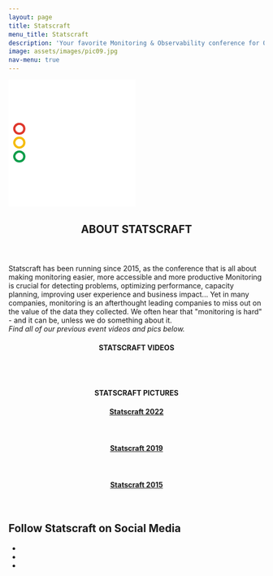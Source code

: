 ```yaml
---
layout: page
title: Statscraft
menu_title: Statscraft 
description: 'Your favorite Monitoring & Observability conference for Ops, developers, PMs and everyone else'
image: assets/images/pic09.jpg
nav-menu: true
---
```


<!-- Main -->
<div id="main" class="alt">

<!-- One -->
<section id="one">
	<div class="inner">
     <a href="https://statscraft.org.il" target="_blank"><img src="/assets/images/statscraft-SQ.png" width="250" alt="Statscraft"></a>
		<header class="major">
			<h1>ABOUT STATSCRAFT</h1>
		</header>

<!-- Content -->
<div class="box">
	<p>Statscraft has been running since 2015, as the conference that is all about making monitoring easier, more accessible and more productive Monitoring is crucial for detecting problems, optimizing performance, capacity planning, improving user experience and business impact... Yet in many companies, monitoring is an afterthought leading companies to miss out on the value of the data they collected. We often hear that "monitoring is hard" - and it can be, unless we do something about it.<br/>
    <em>Find all of our previous event videos and pics below.</em>
    </p>
</div>
<!-- Statscraft Tel Aviv -->
            <div class="box">
                <div class="row" style="text-align: center;">
                    <h4><span class="icon fa-video-camera"></span> STATSCRAFT VIDEOS</h4>
                    <br/>
                    <script src="https://static.elfsight.com/platform/platform.js" async></script>
                    <div class="elfsight-app-1c704def-3ec1-4e5e-b630-3ecfe362c7a0" data-elfsight-app-lazy></div>
                </div>
                <br/>
                </div>
                <div class="row" style="text-align: center;">
                    <h4><span class="icon fa-camera-retro"></span> STATSCRAFT PICTURES</h4>
                    </div>
                    <div class="row" style="text-align: center;"> 
                    <h4>
                        <a href="https://www.facebook.com/media/set/?set=a.7750540041682996&type=3" target="_blank">
                            <span class="icon fa-camera-retro"></span> Statscraft 2022
                        </a>
                    </h4>&nbsp;<h4>
                        <a href="https://www.facebook.com/media/set/?set=a.2638884022848649&type=3" target="_blank">
                            <span class="icon fa-camera-retro"></span> Statscraft 2019
                        </a>
                    </h4>&nbsp;<h4>
                        <a href="https://www.facebook.com/media/set/?set=a.884839651586437&type=3" target="_blank">
                            <span class="icon fa-camera-retro"></span> Statscraft 2015
                        </a>
                    </h4>
                </div>
                <br/>
                <div class="box">
    <h2>Follow Statscraft on Social Media</h2>
	<ul class="icons"><li><a href="https://x.com/statscraft" target="_blank" class="icon fa-twitter"><span class="label"></span></a></li><li><a href="https://www.linkedin.com/company/statscraft-monitoring-conference/" target="_blank" class="icon fa-linkedin"><span class="label"></span></a></li><li><a href="https://www.facebook.com/statscraft.il" target="_blank" class="icon fa-facebook"><span class="label"></span></a></li></ul>
</div>

     
</div>
